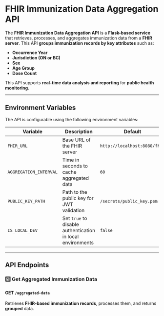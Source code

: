 # FHIR Immunization Data Aggregation API

The **FHIR Immunization Data Aggregation API** is a **Flask-based service** that retrieves, processes, and aggregates immunization data from a **FHIR server**. This API **groups immunization records by key attributes** such as:

- **Occurrence Year**
- **Jurisdiction (ON or BC)**
- **Sex**
- **Age Group**
- **Dose Count**

This API supports **real-time data analysis and reporting** for **public health monitoring**.

---

## **Environment Variables**

The API is configurable using the following environment variables:

| Variable               | Description                                                | Default                      |
| ---------------------- | ---------------------------------------------------------- | ---------------------------- |
| `FHIR_URL`             | Base URL of the FHIR server                                | `http://localhost:8080/fhir` |
| `AGGREGATION_INTERVAL` | Time in seconds to cache aggregated data                   | `60`                         |
| `PUBLIC_KEY_PATH`      | Path to the public key for JWT validation                  | `/secrets/public_key.pem`    |
| `IS_LOCAL_DEV`         | Set `true` to disable authentication in local environments | `false`                      |

---

## **API Endpoints**

### **1️⃣ Get Aggregated Immunization Data**

#### **GET `/aggregated-data`**

Retrieves **FHIR-based immunization records**, processes them, and returns **grouped** data.
